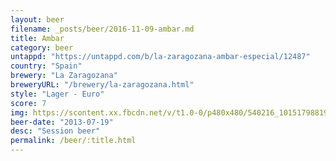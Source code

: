 ```yaml
---
layout: beer
filename: _posts/beer/2016-11-09-ambar.md
title: Ambar
category: beer
untappd: "https://untappd.com/b/la-zaragozana-ambar-especial/12487"
country: "Spain"
brewery: "La Zaragozana"
breweryURL: "/brewery/la-zaragozana.html"
style: "Lager - Euro"
score: 7
img: https://scontent.xx.fbcdn.net/v/t1.0-0/p480x480/540216_10151798819258745_1593913527_n.jpg?oh=c52c8787ca0ce5ba2b17694803cea589&oe=5AAF8F84
beer-date: "2013-07-19"
desc: "Session beer"
permalink: /beer/:title.html
---
```

